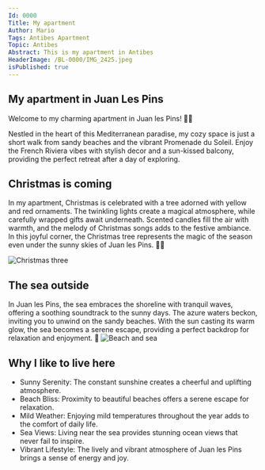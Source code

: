 ```yaml
---
Id: 0000
Title: My apartment
Author: Mario
Tags: Antibes Apartment
Topic: Antibes
Abstract: This is my apartment in Antibes
HeaderImage: /BL-0000/IMG_2425.jpeg
isPublished: true
---
```


## My apartment in Juan Les Pins

Welcome to my charming apartment in Juan les Pins! 🌴✨

Nestled in the heart of this Mediterranean paradise, my cozy space is just a short walk from sandy beaches and the vibrant Promenade du Soleil. Enjoy the French Riviera vibes with stylish decor and a sun-kissed balcony, providing the perfect retreat after a day of exploring.

## Christmas is coming
In my apartment, Christmas is celebrated with a tree adorned with yellow and red ornaments. The twinkling lights create a magical atmosphere, while carefully wrapped gifts await underneath. Scented candles fill the air with warmth, and the melody of Christmas songs adds to the festive ambiance. In this joyful corner, the Christmas tree represents the magic of the season even under the sunny skies of Juan les Pins. 🎄✨

![Christmas three](/BL-0000/IMG_2422.jpeg)

## The sea outside

In Juan les Pins, the sea embraces the shoreline with tranquil waves, offering a soothing soundtrack to the sunny days. The azure waters beckon, inviting you to unwind on the sandy beaches. With the sun casting its warm glow, the sea becomes a serene escape, providing a perfect backdrop for relaxation and enjoyment. 🌊
![Beach and sea](/BL-0000/IMG_2413.jpeg)


## Why I like to live here

- Sunny Serenity: The constant sunshine creates a cheerful and uplifting atmosphere.
- Beach Bliss: Proximity to beautiful beaches offers a serene escape for relaxation.
- Mild Weather: Enjoying mild temperatures throughout the year adds to the comfort of daily life.
- Sea Views: Living near the sea provides stunning ocean views that never fail to inspire.
- Vibrant Lifestyle: The lively and vibrant atmosphere of Juan les Pins brings a sense of energy and joy.
